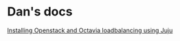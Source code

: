 # Dan's docs

[Installing Openstack and Octavia loadbalancing using Juju](https://htmlpreview.github.io/?https://github.com/danboid/dox/blob/main/openstack/juju.html)

